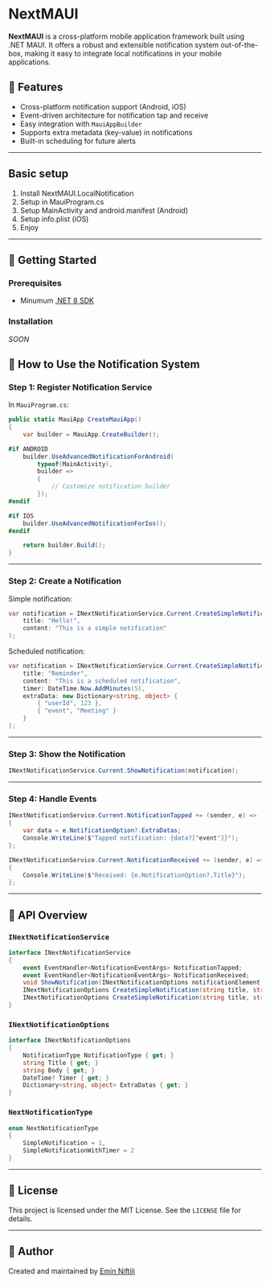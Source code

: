 


# NextMAUI

**NextMAUI** is a cross-platform mobile application framework built using .NET MAUI. It offers a robust and extensible notification system out-of-the-box, making it easy to integrate local notifications in your mobile applications.

## 🔧 Features

- Cross-platform notification support (Android, iOS)
- Event-driven architecture for notification tap and receive
- Easy integration with `MauiAppBuilder`
- Supports extra metadata (key-value) in notifications
- Built-in scheduling for future alerts

---

## Basic setup
1. Install NextMAUI.LocalNotification
2. Setup in MauiProgram.cs
3. Setup MainActivity and android.manifest (Android)
4. Setup info.plist (iOS)
5. Enjoy


---

## 🚀 Getting Started

### Prerequisites

- Minumum [.NET 8 SDK](https://dotnet.microsoft.com/download/dotnet/8.0)

### Installation

*SOON*


## 🔔 How to Use the Notification System

### Step 1: Register Notification Service

In `MauiProgram.cs`:

```csharp
public static MauiApp CreateMauiApp()
{
    var builder = MauiApp.CreateBuilder();

#if ANDROID
    builder.UseAdvancedNotificationForAndroid(
        typeof(MainActivity),
        builder =>
        {
            // Customize notification builder
        });
#endif

#if IOS
    builder.UseAdvancedNotificationForIos();
#endif

    return builder.Build();
}
```

---

### Step 2: Create a Notification

Simple notification:

```csharp
var notification = INextNotificationService.Current.CreateSimpleNotification(
    title: "Hello!",
    content: "This is a simple notification"
);
```

Scheduled notification:

```csharp
var notification = INextNotificationService.Current.CreateSimpleNotification(
    title: "Reminder",
    content: "This is a scheduled notification",
    timer: DateTime.Now.AddMinutes(5),
    extraData: new Dictionary<string, object> {
        { "userId", 123 },
        { "event", "Meeting" }
    }
);
```

---

### Step 3: Show the Notification

```csharp
INextNotificationService.Current.ShowNotification(notification);
```

---

### Step 4: Handle Events

```csharp
INextNotificationService.Current.NotificationTapped += (sender, e) =>
{
    var data = e.NotificationOption?.ExtraDatas;
    Console.WriteLine($"Tapped notification: {data?["event"]}");
};

INextNotificationService.Current.NotificationReceived += (sender, e) =>
{
    Console.WriteLine($"Received: {e.NotificationOption?.Title}");
};
```

---

## 📘 API Overview

### `INextNotificationService`

```csharp
interface INextNotificationService
{
    event EventHandler<NotificationEventArgs> NotificationTapped;
    event EventHandler<NotificationEventArgs> NotificationReceived;
    void ShowNotification(INextNotificationOptions notificationElement);
    INextNotificationOptions CreateSimpleNotification(string title, string content, Dictionary<string, object> extraData = null);
    INextNotificationOptions CreateSimpleNotification(string title, string content, DateTime timer, Dictionary<string, object> extraData = null);
}
```

### `INextNotificationOptions`

```csharp
interface INextNotificationOptions
{
    NotificationType NotificationType { get; }
    string Title { get; }
    string Body { get; }
    DateTime? Timer { get; }
    Dictionary<string, object> ExtraDatas { get; }
}
```

### `NextNotificationType`

```csharp
enum NextNotificationType
{
    SimpleNotification = 1,
    SimpleNotificationWithTimer = 2
}
```

---

## 📄 License

This project is licensed under the MIT License. See the `LICENSE` file for details.

---

## 🙌 Author

Created and maintained by [Emin Niftili](https://github.com/EminNiftili)
